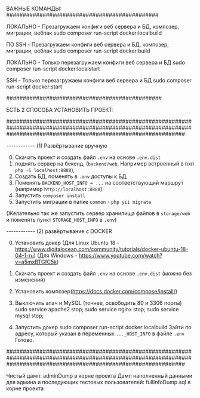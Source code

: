 
ВАЖНЫЕ КОМАНДЫ:
##############################################

ЛОКАЛЬНО - Презагружаем конфиги веб сервера и БД, композер, миграции, вебпак
sudo composer run-script docker:localbuild

ПО SSH - Презагружаем конфиги веб сервера и БД, композер, миграции, вебпак
sudo composer run-script docker:build


ЛОКАЛЬНО - Только перезагружаем конфиги веб сервера и БД
sudo composer run-script docker:localstart

SSH - Только перезагружаем конфиги веб сервера и БД
sudo composer run-script docker:start

###############################################


ЕСТЬ 2 СПОСОБА УСТАНОВИТЬ ПРОЕКТ:


######################################################################################################################################################################


------------ (1) Развёртывание вручную


0. Скачать проект и создать файл `.env` на основе `.env.dist`
1. поднять сервер на бекенд, (`backend/web`, Например встроенный в пхп `php -S localhost:8888`),
2. Создать БД, поменять в `.env` доступы к БД,
3. Поменять `BACKEND_HOST_INFO = ...` на соответствующий маршрут (например `http://localhost:8888`)
4. Запустить `composer install`
5. Запустить миграции в папке `common` - `php yii migrate`

(Желательно так же запустить сервер хранилища файлов в `storage/web` и поменять пункт `STORAGE_HOST_INFO` в `.env`)


------------ (2) развёртывание с DOCKER

0. Установить докер
(Для Linux Ubuntu 18 - https://www.digitalocean.com/community/tutorials/docker-ubuntu-18-04-1-ru)
(Для Windows - https://www.youtube.com/watch?v=a5mxBTGfC5k)

1. Скачать проект и создать файл `.env` на основе `.env.dist` (можно без изменений)
2. Установить композер(https://docs.docker.com/compose/install/)
3. Выключить апач и MySQL (точнее, освободить 80 и 3306 порты)
sudo service apache2 stop; sudo service nginx stop; sudo service mysql stop;


4. Запустить докер
sudo composer run-script docker:localbuild
Зайти по адресу, который указан в переменных `..._HOST_INFO` в файле `.env`
Готово.


######################################################################################################################################################################

Чистый дамп: adminDump в корне проекта
Дамп наполненный данными для админа и последующих тестовых пользователей: fullInfoDump.sql в корне проекта